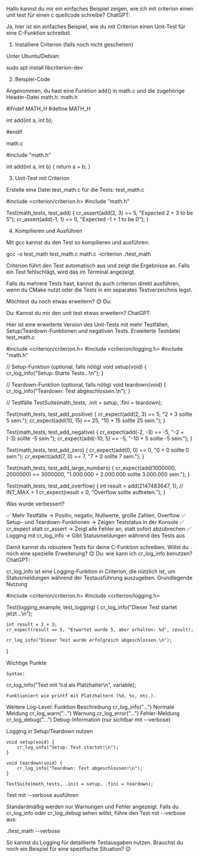 Hallo kannst du mir ein einfaches Beispiel zeigen, wie ich mit criterion einen unit test für einen c quellcode schreibe?
ChatGPT:

Ja, hier ist ein einfaches Beispiel, wie du mit Criterion einen Unit-Test für eine C-Funktion schreibst.
1. Installiere Criterion (falls noch nicht geschehen)

Unter Ubuntu/Debian:

sudo apt install libcriterion-dev



2. Beispiel-Code

Angenommen, du hast eine Funktion add() in math.c und die zugehörige Header-Datei math.h:
math.h

#ifndef MATH_H
#define MATH_H

int add(int a, int b);

#endif

math.c

#include "math.h"

int add(int a, int b) {
    return a + b;
}

3. Unit-Test mit Criterion

Erstelle eine Datei test_math.c für die Tests:
test_math.c

#include <criterion/criterion.h>
#include "math.h"

Test(math_tests, test_add) {
    cr_assert(add(2, 3) == 5, "Expected 2 + 3 to be 5");
    cr_assert(add(-1, 1) == 0, "Expected -1 + 1 to be 0");
}

4. Kompilieren und Ausführen

Mit gcc kannst du den Test so kompilieren und ausführen:

gcc -o test_math test_math.c math.c -lcriterion
./test_math

Criterion führt den Test automatisch aus und zeigt die Ergebnisse an. Falls ein Test fehlschlägt, wird das im Terminal angezeigt.

Falls du mehrere Tests hast, kannst du auch criterion direkt ausführen, wenn du CMake nutzt oder die Tests in ein separates Testverzeichnis legst.

Möchtest du noch etwas erweitern? 😊
Du:




Du:
Kannst du mir den unit test etwas erweitern?
ChatGPT:

Hier ist eine erweiterte Version des Unit-Tests mit mehr Testfällen, Setup/Teardown-Funktionen und negativen Tests.
Erweiterte Testdatei test_math.c

#include <criterion/criterion.h>
#include <criterion/logging.h>
#include "math.h"

// Setup-Funktion (optional, falls nötig)
void setup(void) {
    cr_log_info("Setup: Starte Tests...\n");
}

// Teardown-Funktion (optional, falls nötig)
void teardown(void) {
    cr_log_info("Teardown: Test abgeschlossen.\n");
}

// Testfälle
TestSuite(math_tests, .init = setup, .fini = teardown);

Test(math_tests, test_add_positive) {
    cr_expect(add(2, 3) == 5, "2 + 3 sollte 5 sein.");
    cr_expect(add(10, 15) == 25, "10 + 15 sollte 25 sein.");
}

Test(math_tests, test_add_negative) {
    cr_expect(add(-2, -3) == -5, "-2 + (-3) sollte -5 sein.");
    cr_expect(add(-10, 5) == -5, "-10 + 5 sollte -5 sein.");
}

Test(math_tests, test_add_zero) {
    cr_expect(add(0, 0) == 0, "0 + 0 sollte 0 sein.");
    cr_expect(add(7, 0) == 7, "7 + 0 sollte 7 sein.");
}

Test(math_tests, test_add_large_numbers) {
    cr_expect(add(1000000, 2000000) == 3000000, "1.000.000 + 2.000.000 sollte 3.000.000 sein.");
}

Test(math_tests, test_add_overflow) {
    int result = add(2147483647, 1); // INT_MAX + 1
    cr_expect(result < 0, "Overflow sollte auftreten.");
}

Was wurde verbessert?

✅ Mehr Testfälle → Positiv, negativ, Nullwerte, große Zahlen, Overflow
✅ Setup- und Teardown-Funktionen → Zeigen Teststatus in der Konsole
✅ cr_expect statt cr_assert → Zeigt alle Fehler an, statt sofort abzubrechen
✅ Logging mit cr_log_info → Gibt Statusmeldungen während des Tests aus

Damit kannst du robustere Tests für deine C-Funktion schreiben. Willst du noch eine spezielle Erweiterung? 😊
Du:
wie kann ich cr_log_info  benutzen?
ChatGPT:

cr_log_info ist eine Logging-Funktion in Criterion, die nützlich ist, um Statusmeldungen während der Testausführung auszugeben.
Grundlegende Nutzung

#include <criterion/criterion.h>
#include <criterion/logging.h>

Test(logging_example, test_logging) {
    cr_log_info("Dieser Test startet jetzt...\n");

    int result = 2 + 3;
    cr_expect(result == 5, "Erwartet wurde 5, aber erhalten: %d", result);

    cr_log_info("Dieser Test wurde erfolgreich abgeschlossen.\n");
}

Wichtige Punkte

    Syntax:

cr_log_info("Text mit %d als Platzhalter\n", variable);

    Funktioniert wie printf mit Platzhaltern (%d, %s, etc.).

Weitere Log-Level:
Funktion	Beschreibung
cr_log_info("...")	Normale Meldung
cr_log_warn("...")	Warnung
cr_log_error("...")	Fehler-Meldung
cr_log_debug("...")	Debug-Information (nur sichtbar mit --verbose)

Logging in Setup/Teardown nutzen

    void setup(void) {
        cr_log_info("Setup: Test startet!\n");
    }

    void teardown(void) {
        cr_log_info("Teardown: Test abgeschlossen!\n");
    }

    TestSuite(math_tests, .init = setup, .fini = teardown);

Test mit --verbose ausführen

Standardmäßig werden nur Warnungen und Fehler angezeigt. Falls du cr_log_info oder cr_log_debug sehen willst, führe den Test mit --verbose aus:

./test_math --verbose

So kannst du Logging für detaillierte Testausgaben nutzen. Brauchst du noch ein Beispiel für eine spezifische Situation? 😊


